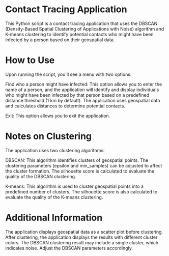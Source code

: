 # Contact Tracing Application
This Python script is a contact tracing application that uses the DBSCAN (Density-Based Spatial Clustering of Applications with Noise) algorithm and K-means clustering to identify potential contacts who might have been infected by a person based on their geospatial data. 

# How to Use
Upon running the script, you'll see a menu with two options:

 Find who a person might have infected: This option allows you to enter the name of a person, and the application will identify and display individuals who might have been infected by that person based on a predefined distance threshold (1 km by default). The application uses geospatial data and calculates distances to determine potential contacts.

Exit: This option allows you to exit the application.

# Notes on Clustering
The application uses two clustering algorithms:

DBSCAN: This algorithm identifies clusters of geospatial points. The clustering parameters (epsilon and min_samples) can be adjusted to affect the cluster formation. The silhouette score is calculated to evaluate the quality of the DBSCAN clustering.

K-means: This algorithm is used to cluster geospatial points into a predefined number of clusters. The silhouette score is also calculated to evaluate the quality of the K-means clustering.

# Additional Information
The application displays geospatial data as a scatter plot before clustering.
After clustering, the application displays the results with different cluster colors.
The DBSCAN clustering result may include a single cluster, which indicates noise. Adjust the DBSCAN parameters accordingly.
